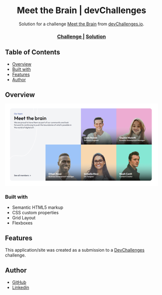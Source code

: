 <h1 align="center">Meet the Brain | devChallenges</h1>

<div align="center">
   Solution for a challenge <a href="https://devchallenges.io/challenge/meet-the-team-section-challenge" target="_blank">Meet the Brain</a> from <a href="http://devchallenges.io" target="_blank">devChallenges.io</a>.
</div>

<div align="center">
  <h3>
    <a href="https://devchallenges.io/challenge/meet-the-team-section-challenge">
      Challenge
    </a>
    <span> | </span>
    <a href="https://xernnos.github.io/Coin-flip/">
      Solution
    </a>
  </h3>
</div>



## Table of Contents

- [Overview](#overview)
- [Built with](#built-with)
- [Features](#features)
- [Author](#author)


## Overview

![screenshot](https://raw.githubusercontent.com/XerNNoS/Meet-the-Team-Section/refs/heads/main/Meet%20the%20brain.png)


### Built with

<!-- This section should list any major frameworks that you built your project using. Here are a few examples.-->

- Semantic HTML5 markup
- CSS custom properties
- Grid Layout
- Flexboxes

## Features

<!-- List the features of your application or follow the template. Don't share the figma file here :) -->

This application/site was created as a submission to a [DevChallenges](https://devchallenges.io/challenges-dashboard) challenge.

## Author

- [GitHub](https://https://github.com/XerNNoS/)
- [Linkedin](https://https://www.linkedin.com/in/louis-escamilla/)